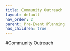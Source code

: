 ```yaml
---
title: Community Outreach
layout: default
nav_order: 2
parent: Pre-Event Planning
has_children: true
---
```


#Community Outreach